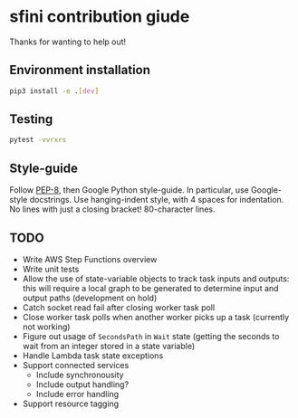 # sfini contribution giude
Thanks for wanting to help out!

## Environment installation
```bash
pip3 install -e .[dev]
```

## Testing
```bash
pytest -vvrxrs
```

## Style-guide
Follow [PEP-8](https://www.python.org/dev/peps/pep-0008/?), then Google Python
style-guide. In particular, use Google-style docstrings. Use hanging-indent
style, with 4 spaces for indentation. No lines with just a closing bracket!
80-character lines.

## TODO
- Write AWS Step Functions overview
- Write unit tests
- Allow the use of state-variable objects to track task inputs and outputs:
  this will require a local graph to be generated to determine input and output
  paths (development on hold)
- Catch socket read fail after closing worker task poll
- Close worker task polls when another worker picks up a task (currently not
  working)
- Figure out usage of `SecondsPath` in `Wait` state (getting the seconds to
  wait from an integer stored in a state variable)
- Handle Lambda task state exceptions
- Support connected services
  - Include synchronousity
  - Include output handling?
  - Include error handling
- Support resource tagging
